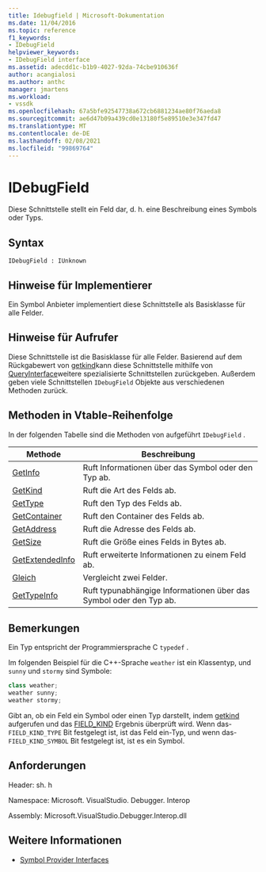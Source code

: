 ```yaml
---
title: Idebugfield | Microsoft-Dokumentation
ms.date: 11/04/2016
ms.topic: reference
f1_keywords:
- IDebugField
helpviewer_keywords:
- IDebugField interface
ms.assetid: adecdd1c-b1b9-4027-92da-74cbe910636f
author: acangialosi
ms.author: anthc
manager: jmartens
ms.workload:
- vssdk
ms.openlocfilehash: 67a5bfe92547738a672cb6881234ae80f76aeda8
ms.sourcegitcommit: ae6d47b09a439cd0e13180f5e89510e3e347fd47
ms.translationtype: MT
ms.contentlocale: de-DE
ms.lasthandoff: 02/08/2021
ms.locfileid: "99869764"
---
```

# <a name="idebugfield"></a>IDebugField
Diese Schnittstelle stellt ein Feld dar, d. h. eine Beschreibung eines Symbols oder Typs.

## <a name="syntax"></a>Syntax

```
IDebugField : IUnknown
```

## <a name="notes-for-implementers"></a>Hinweise für Implementierer
 Ein Symbol Anbieter implementiert diese Schnittstelle als Basisklasse für alle Felder.

## <a name="notes-for-callers"></a>Hinweise für Aufrufer
 Diese Schnittstelle ist die Basisklasse für alle Felder. Basierend auf dem Rückgabewert von [getkind](../../../extensibility/debugger/reference/idebugfield-getkind.md)kann diese Schnittstelle mithilfe von [QueryInterface](/cpp/atl/queryinterface)weitere spezialisierte Schnittstellen zurückgeben. Außerdem geben viele Schnittstellen `IDebugField` Objekte aus verschiedenen Methoden zurück.

## <a name="methods-in-vtable-order"></a>Methoden in Vtable-Reihenfolge
 In der folgenden Tabelle sind die Methoden von aufgeführt `IDebugField` .

|Methode|Beschreibung|
|------------|-----------------|
|[GetInfo](../../../extensibility/debugger/reference/idebugfield-getinfo.md)|Ruft Informationen über das Symbol oder den Typ ab.|
|[GetKind](../../../extensibility/debugger/reference/idebugfield-getkind.md)|Ruft die Art des Felds ab.|
|[GetType](../../../extensibility/debugger/reference/idebugfield-gettype.md)|Ruft den Typ des Felds ab.|
|[GetContainer](../../../extensibility/debugger/reference/idebugfield-getcontainer.md)|Ruft den Container des Felds ab.|
|[GetAddress](../../../extensibility/debugger/reference/idebugfield-getaddress.md)|Ruft die Adresse des Felds ab.|
|[GetSize](../../../extensibility/debugger/reference/idebugfield-getsize.md)|Ruft die Größe eines Felds in Bytes ab.|
|[GetExtendedInfo](../../../extensibility/debugger/reference/idebugfield-getextendedinfo.md)|Ruft erweiterte Informationen zu einem Feld ab.|
|[Gleich](../../../extensibility/debugger/reference/idebugfield-equal.md)|Vergleicht zwei Felder.|
|[GetTypeInfo](../../../extensibility/debugger/reference/idebugfield-gettypeinfo.md)|Ruft typunabhängige Informationen über das Symbol oder den Typ ab.|

## <a name="remarks"></a>Bemerkungen
 Ein Typ entspricht der Programmiersprache C `typedef` .

 Im folgenden Beispiel für die C++-Sprache `weather` ist ein Klassentyp, und `sunny` und `stormy` sind Symbole:

```cpp
class weather;
weather sunny;
weather stormy;
```

 Gibt an, ob ein Feld ein Symbol oder einen Typ darstellt, indem [getkind](../../../extensibility/debugger/reference/idebugfield-getkind.md) aufgerufen und das [FIELD_KIND](../../../extensibility/debugger/reference/field-kind.md) Ergebnis überprüft wird. Wenn das- `FIELD_KIND_TYPE` Bit festgelegt ist, ist das Feld ein-Typ, und wenn das- `FIELD_KIND_SYMBOL` Bit festgelegt ist, ist es ein Symbol.

## <a name="requirements"></a>Anforderungen
 Header: sh. h

 Namespace: Microsoft. VisualStudio. Debugger. Interop

 Assembly: Microsoft.VisualStudio.Debugger.Interop.dll

## <a name="see-also"></a>Weitere Informationen
- [Symbol Provider Interfaces](../../../extensibility/debugger/reference/symbol-provider-interfaces.md)
